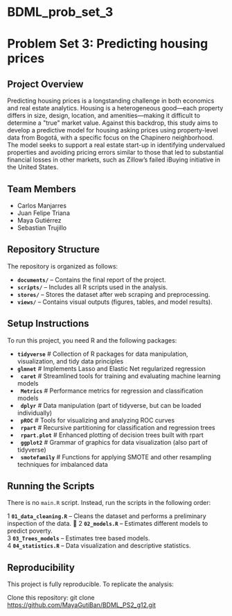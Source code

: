 # BDML_prob_set_3

# Problem Set 3: Predicting housing prices  

## Project Overview  
Predicting housing prices is a longstanding challenge in both economics and real estate analytics. Housing is a heterogeneous good—each property differs in size, design, location, and amenities—making it difficult to determine a "true" market value. Against this backdrop, this study aims to develop a predictive model for housing asking prices using property-level data from Bogotá, with a specific focus on the Chapinero neighborhood. The model seeks to support a real estate start-up in identifying undervalued properties and avoiding pricing errors similar to those that led to substantial financial losses in other markets, such as Zillow’s failed iBuying initiative in the United States.


## Team Members  
- Carlos Manjarres  
- Juan Felipe Triana   
- Maya Gutiérrez
- Sebastian Trujillo

## Repository Structure  
The repository is organized as follows:  
- **`documents/`** – Contains the final report of the project.  
- **`scripts/`** – Includes all R scripts used in the analysis.  
- **`stores/`** – Stores the dataset after web scraping and preprocessing.  
- **`views/`** – Contains visual outputs (figures, tables, and model results).  

## Setup Instructions  
To run this project, you need R and the following packages:  
 - **`tidyverse`**      # Collection of R packages for data manipulation, visualization, and tidy data principles
 - **`glmnet`**         # Implements Lasso and Elastic Net regularized regression
 - **` caret`**         # Streamlined tools for training and evaluating machine learning models
 - **` Metrics`**       # Performance metrics for regression and classification models
 - **` dplyr`**         # Data manipulation (part of tidyverse, but can be loaded individually)
 - **` pROC`**          # Tools for visualizing and analyzing ROC curves
 - **` rpart`**         # Recursive partitioning for classification and regression trees
 - **` rpart.plot`**    # Enhanced plotting of decision trees built with rpart
 - **` ggplot2`**       # Grammar of graphics for data visualization (also part of tidyverse)
 - **` smotefamily`**   # Functions for applying SMOTE and other resampling techniques for imbalanced data




## Running the Scripts  
There is no `main.R` script. Instead, run the scripts in the following order:  


1 **`01_data_cleaning.R`** – Cleans the dataset and performs a preliminary inspection of the data.  ⃣
2 **`02_models.R`** – Estimates different models to predict poverty.  
3 **`03_Trees_models`** – Estimates tree based models.  
4 **`04_statistics.R`** – Data visualization and descriptive statistics. 


## Reproducibility

This project is fully reproducible. To replicate the analysis:

Clone this repository: git clone https://github.com/MayaGutiBan/BDML_PS2_g12.git
